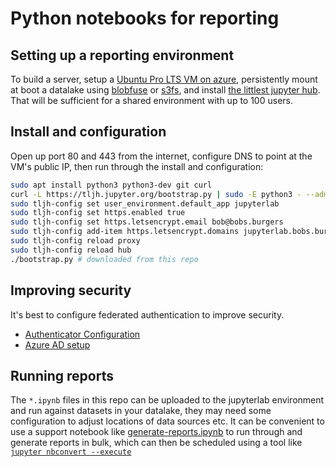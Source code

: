 # Python notebooks for reporting

## Setting up a reporting environment
To build a server, setup a [Ubuntu Pro LTS VM on azure](https://ubuntu.com/azure/pro), persistently mount at boot a datalake using [blobfuse](https://github.com/Azure/azure-storage-fuse) or [s3fs](https://github.com/s3fs-fuse/s3fs-fuse), and install [the littlest jupyter hub](https://tljh.jupyter.org/en/latest/install/custom-server.html). That will be sufficient for a shared environment with up to 100 users.

## Install and configuration
Open up port 80 and 443 from the internet, configure DNS to point at the VM's public IP, then run through the install and configuration:

```bash
sudo apt install python3 python3-dev git curl
curl -L https://tljh.jupyter.org/bootstrap.py | sudo -E python3 - --admin admin
sudo tljh-config set user_environment.default_app jupyterlab
sudo tljh-config set https.enabled true
sudo tljh-config set https.letsencrypt.email bob@bobs.burgers
sudo tljh-config add-item https.letsencrypt.domains jupyterlab.bobs.burgers
sudo tljh-config reload proxy
sudo tljh-config reload hub
./bootstrap.py # downloaded from this repo
```

## Improving security
It's best to configure federated authentication to improve security.
- [Authenticator Configuration](https://tljh.jupyter.org/en/latest/topic/authenticator-configuration.html)
- [Azure AD setup](https://oauthenticator.readthedocs.io/en/latest/getting-started.html#azure-ad-setup)

## Running reports
The `*.ipynb` files in this repo can be uploaded to the jupyterlab environment and run against datasets in your datalake, they may need some configuration to adjust locations of data sources etc. It can be convenient to use a support notebook like [generate-reports.ipynb](generate-reports.ipynb) to run through and generate reports in bulk, which can then be scheduled using a tool like [`jupyter nbconvert --execute`](https://nbconvert.readthedocs.io/en/latest/execute_api.html)